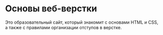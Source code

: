 # Основы веб-верстки
Это образовательный сайт, который знакомит с основами HTML и CSS, а также с правилами организации отступов в верстке.
